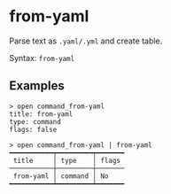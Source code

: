 # from-yaml

Parse text as `.yaml/.yml` and create table.

Syntax: `from-yaml`

## Examples

```shell
> open command_from-yaml
title: from-yaml
type: command
flags: false
```

```shell
> open command_from-yaml | from-yaml
━━━━━━━━━━━┯━━━━━━━━━┯━━━━━━━
 title     │ type    │ flags 
───────────┼─────────┼───────
 from-yaml │ command │ No 
━━━━━━━━━━━┷━━━━━━━━━┷━━━━━━━

```
